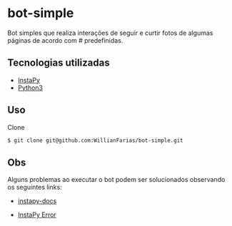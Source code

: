 # bot-simple

Bot simples que realiza interações de seguir e curtir fotos de algumas páginas de acordo com # predefinidas.

## Tecnologias utilizadas

- [InstaPy](https://instapy.org/)
- [Python3](https://www.python.org/)


## Uso
Clone
```bash
$ git clone git@github.com:WillianFarias/bot-simple.git
```

## Obs
Alguns problemas ao executar o bot podem ser solucionados observando os seguintes links:

- [instapy-docs](https://github.com/InstaPy/instapy-docs/blob/master/How_Tos/How_To_DO_Ubuntu_on_Digital_Ocean.md)

- [InstaPy Error](https://stackoverflow.com/questions/63235553/instapy-error-unable-to-determine-correct-filename-for-64bit-linux)